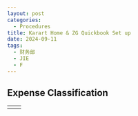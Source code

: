 ```yaml
---
layout: post
categories:
  - Procedures
title: Karart Home & ZG Quickbook Set up
date: 2024-09-11
tags:
  - 财务部
  - JIE
  - F
---
```

## Expense Classification

|     |     |
| --- | --- |
|     |     |
